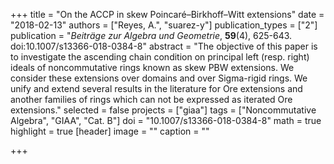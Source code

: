 +++
title = "On the ACCP in skew Poincaré–Birkhoff–Witt extensions"
date = "2018-02-13"
authors = ["Reyes, A.", "suarez-y"]
publication_types = ["2"]
publication = "*Beiträge zur Algebra und Geometrie*, **59**(4), 625-643. doi:10.1007/s13366-018-0384-8"
abstract = "The objective of this paper is to investigate the ascending chain condition on principal left (resp. right) ideals of noncommutative rings known as skew PBW extensions. We consider these extensions over domains and over Sigma-rigid rings. We unify and extend several results in the literature for Ore extensions and another families of rings which can not be expressed as iterated Ore extensions."
selected = false
projects = ["giaa"]
tags = ["Noncommutative Algebra", "GIAA", "Cat. B"]
doi = "10.1007/s13366-018-0384-8"
math = true
highlight = true
[header]
image = ""
caption = ""

+++
